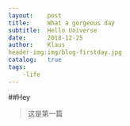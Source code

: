 ```yaml
---
layout:    post
title:     What a gorgeous day
subtitle:  Hello Universe
date:      2018-12-25
author:    Klaus
header-img:img/blog-firstday.jpg
catalog:   true
tags:
    -life
---
```


##Hey
>这是第一篇












